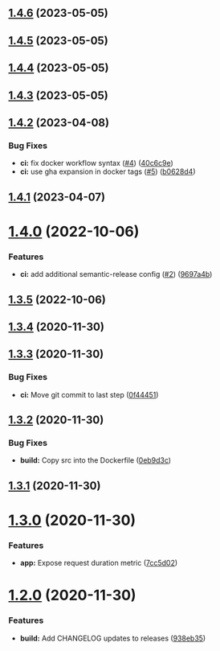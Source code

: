 ## [1.4.6](https://github.com/houstonj1/node-with-metrics/compare/v1.4.5...v1.4.6) (2023-05-05)

## [1.4.5](https://github.com/houstonj1/node-with-metrics/compare/v1.4.4...v1.4.5) (2023-05-05)

## [1.4.4](https://github.com/houstonj1/node-with-metrics/compare/v1.4.3...v1.4.4) (2023-05-05)

## [1.4.3](https://github.com/houstonj1/node-with-metrics/compare/v1.4.2...v1.4.3) (2023-05-05)

## [1.4.2](https://github.com/houstonj1/node-with-metrics/compare/v1.4.1...v1.4.2) (2023-04-08)


### Bug Fixes

* **ci:** fix docker workflow syntax ([#4](https://github.com/houstonj1/node-with-metrics/issues/4)) ([40c6c9e](https://github.com/houstonj1/node-with-metrics/commit/40c6c9ecfe3cb25d35feaa536ca4332c1ca41b92))
* **ci:** use gha expansion in docker tags ([#5](https://github.com/houstonj1/node-with-metrics/issues/5)) ([b0628d4](https://github.com/houstonj1/node-with-metrics/commit/b0628d4c42223b3ad35ee1abccb29836b4384f49))

## [1.4.1](https://github.com/houstonj1/node-with-metrics/compare/v1.4.0...v1.4.1) (2023-04-07)

# [1.4.0](https://github.com/houstonj1/node-with-metrics/compare/v1.3.5...v1.4.0) (2022-10-06)


### Features

* **ci:** add additional semantic-release config ([#2](https://github.com/houstonj1/node-with-metrics/issues/2)) ([9697a4b](https://github.com/houstonj1/node-with-metrics/commit/9697a4b9c6828c0e70c0593a45401f5a70fc0101))

## [1.3.5](https://github.com/houstonj1/node-with-metrics/compare/v1.3.4...v1.3.5) (2022-10-06)

## [1.3.4](https://github.com/houstonj1/node-with-metrics/compare/v1.3.3...v1.3.4) (2020-11-30)

## [1.3.3](https://github.com/houstonj1/node-with-metrics/compare/v1.3.2...v1.3.3) (2020-11-30)


### Bug Fixes

* **ci:** Move git commit to last step ([0f44451](https://github.com/houstonj1/node-with-metrics/commit/0f444516b6dca99be5f6214fde0256b9b8a06f2a))

## [1.3.2](https://github.com/houstonj1/node-with-metrics/compare/v1.3.1...v1.3.2) (2020-11-30)


### Bug Fixes

* **build:** Copy src into the Dockerfile ([0eb9d3c](https://github.com/houstonj1/node-with-metrics/commit/0eb9d3ce8f5d86ca8a5fe24077981c4a8fcb8cd9))

## [1.3.1](https://github.com/houstonj1/node-with-metrics/compare/v1.3.0...v1.3.1) (2020-11-30)

# [1.3.0](https://github.com/houstonj1/node-with-metrics/compare/v1.2.0...v1.3.0) (2020-11-30)


### Features

* **app:** Expose request duration metric ([7cc5d02](https://github.com/houstonj1/node-with-metrics/commit/7cc5d02c47f4f9b2401081c172c6210f37134087))

# [1.2.0](https://github.com/houstonj1/node-with-metrics/compare/v1.1.0...v1.2.0) (2020-11-30)


### Features

* **build:** Add CHANGELOG updates to releases ([938eb35](https://github.com/houstonj1/node-with-metrics/commit/938eb35739e4857e57d7ddd6e8f4ca5eb3a526c8))

